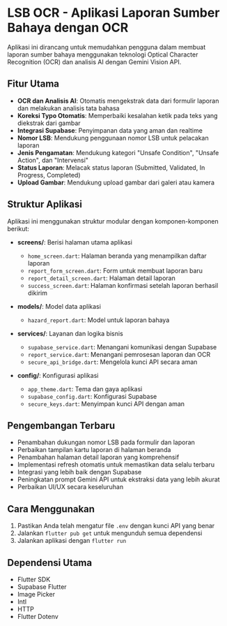 # LSB OCR - Aplikasi Laporan Sumber Bahaya dengan OCR

Aplikasi ini dirancang untuk memudahkan pengguna dalam membuat laporan sumber bahaya menggunakan teknologi Optical Character Recognition (OCR) dan analisis AI dengan Gemini Vision API.

## Fitur Utama

- **OCR dan Analisis AI**: Otomatis mengekstrak data dari formulir laporan dan melakukan analisis tata bahasa
- **Koreksi Typo Otomatis**: Memperbaiki kesalahan ketik pada teks yang diekstrak dari gambar
- **Integrasi Supabase**: Penyimpanan data yang aman dan realtime
- **Nomor LSB**: Mendukung penggunaan nomor LSB untuk pelacakan laporan
- **Jenis Pengamatan**: Mendukung kategori "Unsafe Condition", "Unsafe Action", dan "Intervensi"
- **Status Laporan**: Melacak status laporan (Submitted, Validated, In Progress, Completed)
- **Upload Gambar**: Mendukung upload gambar dari galeri atau kamera

## Struktur Aplikasi

Aplikasi ini menggunakan struktur modular dengan komponen-komponen berikut:

- **screens/**: Berisi halaman utama aplikasi
  - `home_screen.dart`: Halaman beranda yang menampilkan daftar laporan
  - `report_form_screen.dart`: Form untuk membuat laporan baru
  - `report_detail_screen.dart`: Halaman detail laporan
  - `success_screen.dart`: Halaman konfirmasi setelah laporan berhasil dikirim

- **models/**: Model data aplikasi
  - `hazard_report.dart`: Model untuk laporan bahaya

- **services/**: Layanan dan logika bisnis
  - `supabase_service.dart`: Menangani komunikasi dengan Supabase
  - `report_service.dart`: Menangani pemrosesan laporan dan OCR
  - `secure_api_bridge.dart`: Mengelola kunci API secara aman

- **config/**: Konfigurasi aplikasi
  - `app_theme.dart`: Tema dan gaya aplikasi
  - `supabase_config.dart`: Konfigurasi Supabase
  - `secure_keys.dart`: Menyimpan kunci API dengan aman

## Pengembangan Terbaru

- Penambahan dukungan nomor LSB pada formulir dan laporan
- Perbaikan tampilan kartu laporan di halaman beranda
- Penambahan halaman detail laporan yang komprehensif
- Implementasi refresh otomatis untuk memastikan data selalu terbaru
- Integrasi yang lebih baik dengan Supabase
- Peningkatan prompt Gemini API untuk ekstraksi data yang lebih akurat
- Perbaikan UI/UX secara keseluruhan

## Cara Menggunakan

1. Pastikan Anda telah mengatur file `.env` dengan kunci API yang benar
2. Jalankan `flutter pub get` untuk mengunduh semua dependensi
3. Jalankan aplikasi dengan `flutter run`

## Dependensi Utama

- Flutter SDK
- Supabase Flutter
- Image Picker
- Intl
- HTTP
- Flutter Dotenv
